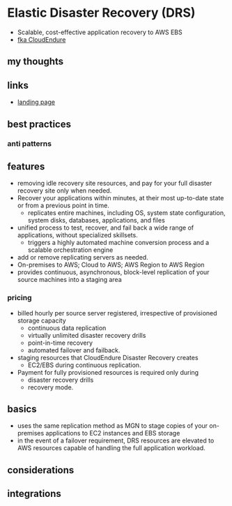 # Elastic Disaster Recovery (DRS)

- Scalable, cost-effective application recovery to AWS EBS
- [fka CloudEndure](https://www.cloudendure.com/)

## my thoughts

## links

- [landing page](https://aws.amazon.com/disaster-recovery/?did=ap_card&trk=ap_card)

## best practices

### anti patterns

## features

- removing idle recovery site resources, and pay for your full disaster recovery site only when needed.
- Recover your applications within minutes, at their most up-to-date state or from a previous point in time.
  - replicates entire machines, including OS, system state configuration, system disks, databases, applications, and files
- unified process to test, recover, and fail back a wide range of applications, without specialized skillsets.
  - triggers a highly automated machine conversion process and a scalable orchestration engine
- add or remove replicating servers as needed.
- On-premises to AWS; Cloud to AWS; AWS Region to AWS Region
- provides continuous, asynchronous, block-level replication of your source machines into a staging area

### pricing

- billed hourly per source server registered, irrespective of provisioned storage capacity
  - continuous data replication
  - virtually unlimited disaster recovery drills
  - point-in-time recovery
  - automated failover and failback.
- staging resources that CloudEndure Disaster Recovery creates
  - EC2/EBS during continuous replication.
- Payment for fully provisioned resources is required only during
  - disaster recovery drills
  - recovery mode.

## basics

- uses the same replication method as MGN to stage copies of your on-premises applications to EC2 instances and EBS storage
- in the event of a failover requirement, DRS resources are elevated to AWS resources capable of handling the full application workload.

## considerations

## integrations
